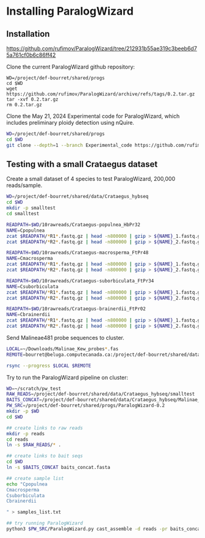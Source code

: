 # Installing ParalogWizard

## Installation




https://github.com/rufimov/ParalogWizard/tree/212931b55ae319c3beeb6d75a761cf0b6c86ff42

Clone the current ParalogWizard github repository:
```
WD=/project/def-bourret/shared/progs
cd $WD
wget https://github.com/rufimov/ParalogWizard/archive/refs/tags/0.2.tar.gz
tar -xvf 0.2.tar.gz
rm 0.2.tar.gz

```

Clone the May 21, 2024 Experimental code for ParalogWizard, which includes preliminary ploidy detection using nQuire.
```bash
WD=/project/def-bourret/shared/progs
cd $WD
git clone --depth=1 --branch Experimental_code https://github.com/rufimov/ParalogWizard.git

```

## Testing with a small Crataegus dataset

Create a small dataset of 4 species to test ParalogWizard, 200,000 reads/sample.
```bash
WD=/project/def-bourret/shared/data/Crataegus_hybseq
cd $WD
mkdir -p smalltest
cd smalltest

READPATH=$WD/10rawreads/Crataegus-populnea_HbPr32
NAME=Cpopulnea
zcat $READPATH/*R1*.fastq.gz | head -n800000 | gzip > ${NAME}_1.fastq.gz
zcat $READPATH/*R2*.fastq.gz | head -n800000 | gzip > ${NAME}_2.fastq.gz

READPATH=$WD/10rawreads/Crataegus-macrosperma_FtPr48
NAME=Cmacrosperma
zcat $READPATH/*R1*.fastq.gz | head -n800000 | gzip > ${NAME}_1.fastq.gz
zcat $READPATH/*R2*.fastq.gz | head -n800000 | gzip > ${NAME}_2.fastq.gz

READPATH=$WD/10rawreads/Crataegus-suborbiculata_FtPr34
NAME=Csuborbiculata
zcat $READPATH/*R1*.fastq.gz | head -n800000 | gzip > ${NAME}_1.fastq.gz
zcat $READPATH/*R2*.fastq.gz | head -n800000 | gzip > ${NAME}_2.fastq.gz

READPATH=$WD/10rawreads/Crataegus-brainerdii_FtPr02
NAME=Cbrainerdii
zcat $READPATH/*R1*.fastq.gz | head -n800000 | gzip > ${NAME}_1.fastq.gz
zcat $READPATH/*R2*.fastq.gz | head -n800000 | gzip > ${NAME}_2.fastq.gz

```

Send Malineae481 probe sequences to cluster.
```bash
LOCAL=~/Downloads/Malinae_Kew_probes*.fas
REMOTE=bourret@beluga.computecanada.ca:/project/def-bourret/shared/data/Crataegus_hybseq/

rsync --progress $LOCAL $REMOTE

```

Try to run the ParalogWizard pipeline on cluster:
```bash
WD=~/scratch/pw_test
RAW_READS=/project/def-bourret/shared/data/Crataegus_hybseq/smalltest
BAITS_CONCAT=/project/def-bourret/shared/data/Crataegus_hybseq/Malinae_Kew_probes_concat_exons_introns_HP.fas
PW_SRC=/project/def-bourret/shared/progs/ParalogWizard-0.2
mkdir -p $WD
cd $WD

## create links to raw reads
mkdir -p reads
cd reads
ln -s $RAW_READS/* .

## create links to bait seqs
cd $WD
ln -s $BAITS_CONCAT baits_concat.fasta

## create sample list
echo "Cpopulnea
Cmacrosperma
Csuborbiculata
Cbrainerdii

" > samples_list.txt

## try running ParalogWizard
python3 $PW_SRC/ParalogWizard.py cast_assemble -d reads -pr baits_concat.fasta

```


